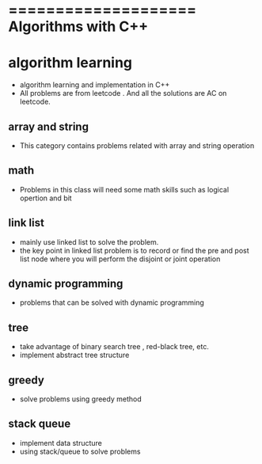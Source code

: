 ====================
Algorithms with C++
====================

# algorithm learning
  * algorithm learning and implementation in C++
  * All problems are from leetcode . And all the solutions are AC on leetcode.

## array and string 
  * This category contains problems related with array and string operation

## math
  * Problems in this class will need some math skills such as logical opertion and bit 

## link list
  * mainly use linked list to solve the problem. 
  * the key point in linked list problem is to record or find the pre and post list node where you will perform the disjoint or joint operation

## dynamic programming
  * problems that can be solved with dynamic programming

## tree
  * take advantage of binary search tree , red-black tree, etc.
  * implement abstract tree structure

## greedy
  * solve problems using greedy method

## stack queue
  * implement data structure
  * using stack/queue to solve problems
